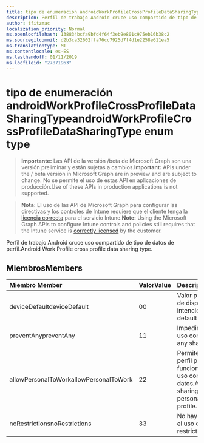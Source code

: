 ```yaml
---
title: tipo de enumeración androidWorkProfileCrossProfileDataSharingType
description: Perfil de trabajo Android cruce uso compartido de tipo de datos de perfil.
author: tfitzmac
localization_priority: Normal
ms.openlocfilehash: 138834bcfa9bfd4f64f3eb9e801c975eb16b38c2
ms.sourcegitcommit: d2b3ca32602ffa76cc7925d7f4d1e2258e611ea5
ms.translationtype: MT
ms.contentlocale: es-ES
ms.lasthandoff: 01/11/2019
ms.locfileid: "27871963"
---
```

# <a name="androidworkprofilecrossprofiledatasharingtype-enum-type"></a><span data-ttu-id="5dccf-103">tipo de enumeración androidWorkProfileCrossProfileDataSharingType</span><span class="sxs-lookup"><span data-stu-id="5dccf-103">androidWorkProfileCrossProfileDataSharingType enum type</span></span>

> <span data-ttu-id="5dccf-104">**Importante:** Las API de la versión /beta de Microsoft Graph son una versión preliminar y están sujetas a cambios.</span><span class="sxs-lookup"><span data-stu-id="5dccf-104">**Important:** APIs under the / beta version in Microsoft Graph are in preview and are subject to change.</span></span> <span data-ttu-id="5dccf-105">No se permite el uso de estas API en aplicaciones de producción.</span><span class="sxs-lookup"><span data-stu-id="5dccf-105">Use of these APIs in production applications is not supported.</span></span>

> <span data-ttu-id="5dccf-106">**Nota:** El uso de las API de Microsoft Graph para configurar las directivas y los controles de Intune requiere que el cliente tenga la [licencia correcta](https://go.microsoft.com/fwlink/?linkid=839381) para el servicio Intune.</span><span class="sxs-lookup"><span data-stu-id="5dccf-106">**Note:** Using the Microsoft Graph APIs to configure Intune controls and policies still requires that the Intune service is [correctly licensed](https://go.microsoft.com/fwlink/?linkid=839381) by the customer.</span></span>

<span data-ttu-id="5dccf-107">Perfil de trabajo Android cruce uso compartido de tipo de datos de perfil.</span><span class="sxs-lookup"><span data-stu-id="5dccf-107">Android Work Profile cross profile data sharing type.</span></span>
## <a name="members"></a><span data-ttu-id="5dccf-108">Miembros</span><span class="sxs-lookup"><span data-stu-id="5dccf-108">Members</span></span>
|<span data-ttu-id="5dccf-109">Miembro	</span><span class="sxs-lookup"><span data-stu-id="5dccf-109">Member</span></span>|<span data-ttu-id="5dccf-110">Valor</span><span class="sxs-lookup"><span data-stu-id="5dccf-110">Value</span></span>|<span data-ttu-id="5dccf-111">Description</span><span class="sxs-lookup"><span data-stu-id="5dccf-111">Description</span></span>|
|:---|:---|:---|
|<span data-ttu-id="5dccf-112">deviceDefault</span><span class="sxs-lookup"><span data-stu-id="5dccf-112">deviceDefault</span></span>|<span data-ttu-id="5dccf-113">0</span><span class="sxs-lookup"><span data-stu-id="5dccf-113">0</span></span>|<span data-ttu-id="5dccf-114">Valor predeterminado de dispositivo, sin intención.</span><span class="sxs-lookup"><span data-stu-id="5dccf-114">Device default value, no intent.</span></span>|
|<span data-ttu-id="5dccf-115">preventAny</span><span class="sxs-lookup"><span data-stu-id="5dccf-115">preventAny</span></span>|<span data-ttu-id="5dccf-116">1</span><span class="sxs-lookup"><span data-stu-id="5dccf-116">1</span></span>|<span data-ttu-id="5dccf-117">Impedir que cualquier uso compartido.</span><span class="sxs-lookup"><span data-stu-id="5dccf-117">Prevent any sharing.</span></span>|
|<span data-ttu-id="5dccf-118">allowPersonalToWork</span><span class="sxs-lookup"><span data-stu-id="5dccf-118">allowPersonalToWork</span></span>|<span data-ttu-id="5dccf-119">2</span><span class="sxs-lookup"><span data-stu-id="5dccf-119">2</span></span>|<span data-ttu-id="5dccf-120">Permiten la solicitud de perfil personal para que funcione el perfil de uso compartido de datos.</span><span class="sxs-lookup"><span data-stu-id="5dccf-120">Allow data sharing request from personal profile to work profile.</span></span>|
|<span data-ttu-id="5dccf-121">noRestrictions</span><span class="sxs-lookup"><span data-stu-id="5dccf-121">noRestrictions</span></span>|<span data-ttu-id="5dccf-122">3</span><span class="sxs-lookup"><span data-stu-id="5dccf-122">3</span></span>|<span data-ttu-id="5dccf-123">No hay restricciones en el uso compartido.</span><span class="sxs-lookup"><span data-stu-id="5dccf-123">No restrictions on sharing.</span></span>|





